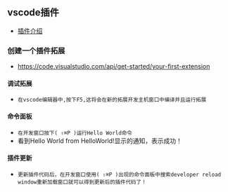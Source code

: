 ## vscode插件
* [插件介绍]("https://code.visualstudio.com/docs/editor/extension-marketplace")

### 创建一个插件拓展
* https://code.visualstudio.com/api/get-started/your-first-extension
#### 调试拓展
* `在vscode编辑器中,按下F5,这将会在新的拓展开发主机窗口中编译并且运行拓展`
#### 命令面板
* `在开发窗口按下( ⇧⌘P )运行Hello World命令 `
* 看到Hello World from HelloWorld!显示的通知，表示成功！
#### 插件更新
* `更新插件代码后，在开发窗口使用( ⇧⌘P )出现的命令面板中搜索developer reload window重新加载窗口就可以得到更新后的插件代码了！`




